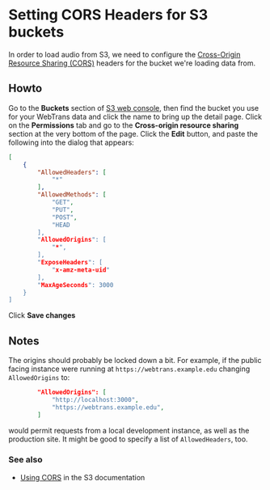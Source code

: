 # Setting CORS Headers for S3 buckets

In order to load audio from S3, we need to configure the [Cross-Origin Resource Sharing (CORS)](https://developer.mozilla.org/en-US/docs/Web/HTTP/CORS) headers for the bucket we're loading data from.

## Howto

Go to the __Buckets__ section of [S3 web console](https://console.aws.amazon.com/s3/buckets), then find the bucket you use for your WebTrans data and click the name to bring up the detail page. Click on the __Permissions__ tab and go to the __Cross-origin resource sharing__ section at the very bottom of the page. Click the __Edit__ button, and paste the following into the dialog that appears:

```json
[
    {
        "AllowedHeaders": [
            "*"
        ],
        "AllowedMethods": [
            "GET",
            "PUT",
            "POST",
            "HEAD
        ],
        "AllowedOrigins": [
            "*",
        ],
        "ExposeHeaders": [
            "x-amz-meta-uid"
        ],
        "MaxAgeSeconds": 3000
    }
]
```

Click __Save changes__

## Notes

The origins should probably be locked down a bit. For example, if the public facing instance were running at `https://webtrans.example.edu` changing `AllowedOrigins` to:

```json
        "AllowedOrigins": [
            "http://localhost:3000",
            "https://webtrans.example.edu",
        ]
```

would permit requests from a local development instance, as well as the production site. It might be good to specify a list of `AllowedHeaders`, too.

### See also

* [Using CORS](https://docs.aws.amazon.com/AmazonS3/latest/userguide/cors.html) in the S3 documentation
